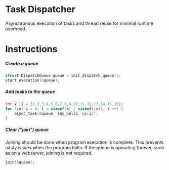 # Task Dispatcher
Asynchronous execution of tasks and thread reuse for minimal runtime overhead. 


# Instructions 

##### Create a queue 
```c
struct DispatchQueue queue = init_dispatch_queue();
start_execution(&queue);
```

##### Add tasks to the queue
```c
int x [] = {1,2,3,4,5,6,7,8,9,10,11,12,13,14,15,16};
for (int i = 0; i < sizeof(x) / sizeof(int); i ++) {
	async_task(&queue, say_hello, &x[i]);
}
```

##### Clear ("join") queue
Joining should be done when program execution is complete. This prevents nasty issues when the program halts. If the queue is operating forever, such as on a webserver, joining is not required. 

```c
join(&queue);
```
